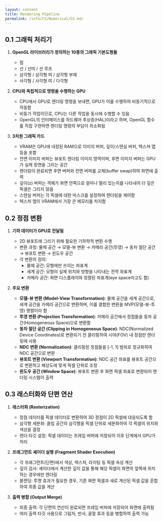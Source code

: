 ```yaml
---
layout: content
title: Rendering Pipeline
permalink: /info/CS/Numerical/G1.md/
---
```


## 0.1 그래픽 처리기

1. **OpenGL 라이브러리가 정의하는 10종의 그래픽 기본도형들**
   - 점
   - 선 / 선띠 / 선 루프
   - 삼각형 / 삼각형 띠 / 삼각형 부채
   - 사각형 / 사각형 띠 / 다각형

2. **CPU와 독립적으로 명령을 수행하는 GPU**
   - CPU에서 GPU로 렌더링 명령을 보내면, GPU가 이를 수행하여 비동기적으로 작동함
   - 비동기 작업이므로, CPU는 다른 작업을 동시에 수행할 수 있음
   - OpenGL의 인터페이스를 하드웨어 추상층(HAL)이라고 하며, OpenGL 함수를 직접 구현하면 렌더링 명령의 부담이 최소화됨

3. **3차원 그래픽 카드**
   - VRAM은 GPU에 내장된 RAM으로 이미지 버퍼, 깊이/스텐실 버퍼, 텍스쳐 맵 등을 포함
   - 전면 이미지 버퍼는 뷰포트 렌더링 이미지 영역이며, 후면 이미지 버퍼는 GPU가 실제 장면을 그리는 공간
   - 렌더링이 완료되면 후면 버퍼와 전면 버퍼를 교체(buffer swap)하여 화면에 출력
   - 깊이(z) 버퍼는 객체가 화면 안쪽으로 얼마나 멀리 있는지를 나타내어 더 깊은 픽셀은 그리지 않음
   - 스텐실 버퍼는 각 픽셀에 대한 마스크를 설정하여 렌더링을 제어함
   - 텍스처 맵이 VRAM에서 가장 큰 메모리를 차지함

## 0.2 정점 변환

1. **기하 데이터가 GPU로 전달됨**
   - 2D 뷰포트에 그리기 위해 필요한 기하학적 변환 수행
   - 변환 과정: 물체 공간 → 모델-뷰 변환 → 카메라 공간(투영) → 동차 절단 공간 → 뷰포트 변환 → 윈도우 공간
   - 각 변환의 정의:
     - 물체 공간: 모형에만 쓰이는 좌표계
     - 세계 공간: 모형의 실제 위치와 방향을 나타내는 전역 좌표계
     - 카메라 공간: 화면 디스플레이와 정렬된 좌표계(eye space라고도 함)

2. **주요 변환**
   - **모델-뷰 변환 (Model-View Transformation)**: 물체 공간을 세계 공간으로, 세계 공간을 카메라 공간으로 변환하며, 이를 결합한 변환을 MVP(모델-뷰-투영) 행렬이라 함
   - **투영 변환 (Projection Transformation)**: 카메라 공간에서 정점들을 동차 공간(Homogeneous Space)으로 변환함
   - **동차 절단 공간 (Clipping in Homogeneous Space)**: NDC(Normalized Device Coordinates)로 변환되기 전 클리핑하여 시야(FOV) 내 정점만 렌더링에 사용
   - **NDC 변환 (Normalization)**: 클리핑된 정점들을 [-1, 1] 범위로 정규화하여 NDC 공간으로 변환
   - **뷰포트 변환 (Viewport Transformation)**: NDC 공간 좌표를 뷰포트 공간으로 변환하고 해상도에 맞게 픽셀 단위로 조정
   - **윈도우 공간 (Window Space)**: 뷰포트 변환 후 화면 픽셀 좌표로 변환되어 렌더링 시스템이 출력

## 0.3 래스터화와 단편 연산

1. **래스터화 (Rasterization)**
   - 정점 데이터를 픽셀 데이터로 변환하여 3D 정점이 2D 픽셀에 대응되도록 함
   - 삼각형 세분화: 클립 공간의 삼각형을 픽셀 단위로 세분화하여 각 픽셀의 위치와 색상을 결정
   - 렌더 타깃 설정: 픽셀 데이터는 프레임 버퍼에 저장되어 이후 단계에서 GPU가 처리

2. **프래그먼트 셰이더 실행 (Fragment Shader Execution)**
   - 각 프래그먼트(단편)에서 색상, 텍스처, 라이팅 등 픽셀 속성 계산
   - 깊이 검사: 셰이더에서 계산한 깊이 값을 통해 해당 픽셀이 화면의 앞쪽에 위치하는 경우에만 렌더링
   - 블렌딩: 투명 효과가 필요한 경우, 기존 화면 픽셀과 새로 계산된 픽셀 값을 혼합하여 최종 값을 계산

3. **출력 병합 (Output Merge)**
   - 최종 출력: 각 단편의 연산이 완료되면 프레임 버퍼에 저장되어 화면에 출력됨
   - 여러 출력 타깃 사용으로 그림자, 반사, 굴절 효과 등을 병합하여 출력 가능
